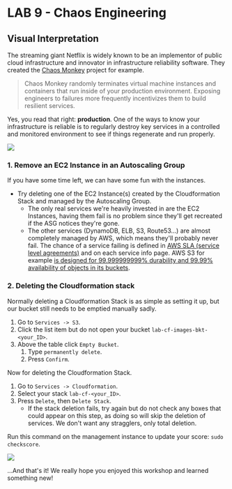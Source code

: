 # **LAB 9 - Chaos Engineering** #

## Visual Interpretation ##
The streaming giant Netflix is widely known to be an implementor of public cloud infrastructure and innovator in infrastructure reliability software. They created the [Chaos Monkey](https://github.com/Netflix/chaosmonkey/) project for example.

>Chaos Monkey randomly terminates virtual machine instances and containers that run inside of your production environment. Exposing engineers to failures more frequently incentivizes them to build resilient services.

Yes, you read that right: **production**. One of the ways to know your infrastructure is reliable is to regularly destroy key services in a controlled and monitored environment to see if things regenerate and run properly.

![](../Images/ChaosEngineeringVisualised.png?raw=true)

### 1. Remove an EC2 Instance in an Autoscaling Group ###
If you have some time left, we can have some fun with the instances.

* Try deleting one of the EC2 Instance(s) created by the Cloudformation Stack and managed by the Autoscaling Group.
    * The only real services we're heavily invested in are the EC2 Instances, having them fail is no problem since they'll get recreated if the ASG notices they're gone.
    * The other services (DynamoDB, ELB, S3, Route53...) are almost completely managed by AWS, which means they'll probably never fail. The chance of a service failing is defined in [AWS SLA (service level agreements)](https://aws.amazon.com/legal/service-level-agreements/) and on each service info page. AWS S3 for example [is designed for 99.999999999% durability and 99.99% availability of objects in its buckets](https://aws.amazon.com/s3/storage-classes/?nc=sn&loc=3).

### 2. Deleting the Cloudformation stack ###
Normally deleting a Cloudformation Stack is as simple as setting it up, but our bucket still needs to be emptied manually sadly.

1. Go to `Services -> S3`.
1. Click the list item but do not open your bucket `lab-cf-images-bkt-<your_ID>`.
1. Above the table click `Empty Bucket`.
    1. Type `permanently delete`.
    1. Press `Confirm`.

Now for deleting the Cloudformation Stack.

1. Go to `Services -> Cloudformation`.
1. Select your stack `lab-cf-<your_ID>`.
1. Press `Delete`, then `Delete Stack`.
    * If the stack deletion fails, try again but do not check any boxes that could appear on this step, as doing so will skip the deletion of services. We don't want any stragglers, only total deletion.
    

Run this command on the management instance to update your score: `sudo checkscore`.  

![](https://tinyurl.com/y78fzwla)

...And that's it! We really hope you enjoyed this workshop and learned something new!
